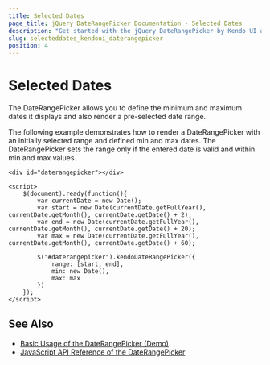 ```yaml
---
title: Selected Dates
page_title: jQuery DateRangePicker Documentation - Selected Dates
description: "Get started with the jQuery DateRangePicker by Kendo UI and learn how to set the selected and the min and max values."
slug: selecteddates_kendoui_daterangepicker
position: 4
---
```


# Selected Dates

The DateRangePicker allows you to define the minimum and maximum dates it displays and also render a pre-selected date range.

The following example demonstrates how to render a DateRangePicker with an initially selected range and defined min and max dates. The DateRangePicker sets the range only if the entered date is valid and within min and max values.

    <div id="daterangepicker"></div>

    <script>
        $(document).ready(function(){
		    var currentDate = new Date();
			var start = new Date(currentDate.getFullYear(), currentDate.getMonth(), currentDate.getDate() + 2);
            var end = new Date(currentDate.getFullYear(), currentDate.getMonth(), currentDate.getDate() + 20);
			var max = new Date(currentDate.getFullYear(), currentDate.getMonth(), currentDate.getDate() + 60);

            $("#daterangepicker").kendoDateRangePicker({
                range: [start, end],
                min: new Date(),
                max: max
            })
        });
    </script>

## See Also

* [Basic Usage of the DateRangePicker (Demo)](https://demos.telerik.com/kendo-ui/daterangepicker/index)
* [JavaScript API Reference of the DateRangePicker](/api/javascript/ui/daterangepicker)
